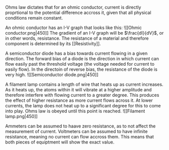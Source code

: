 
Ohms law dictates that for an ohmic conductor, current is directly proprtional to the potential difference accross it, given that all physical conditions remain constant.

An ohmic conductor has an I-V graph that looks like this:
![[Ohmic conductor.png|450]]
The gradient of an I-V graph will be $\frac{dI}{dV}$, or in other words, resistance. The resistance of a material and therefore component is determined by its [[Resistivity]].

A semiconductor diode has a bias towards current flowing in a given direction. The forward bias of a diode is the direction in which current can flow easily past the threshold voltage (the voltage needed for current to easily flow). In the directoin of reverse bias, the resistance of the diode is very high.
![[Semiconductor diode.png|450]]

A filament lamp contains a length of wire that heats up as current increases. As it heats up, the atoms within it will vibrate at a higher amplitude and therefore interfere with flowing current to a greater degree. This produces the effect of higher resistance as more current flows across it. At lower currents, the lamp does not heat up to a significant degree for this to come into play. Ohms law is obeyed until this point is reached.
![[Filament lamp.png|450]]

Ammeters can be assumed to haave zero resistance, as to not affect the measurement of current. Voltmeters can be assumed to have infinite resistance, meaning no current can flow accross them. This means that both pieces of equiptment will show the exact value.